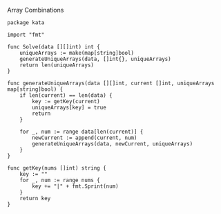 Array Combinations

    package kata
    
    import "fmt"
    
    func Solve(data [][]int) int {
    	uniqueArrays := make(map[string]bool)
    	generateUniqueArrays(data, []int{}, uniqueArrays)
    	return len(uniqueArrays)
    }
    
    func generateUniqueArrays(data [][]int, current []int, uniqueArrays map[string]bool) {
    	if len(current) == len(data) {
    		key := getKey(current)
    		uniqueArrays[key] = true
    		return
    	}
    
    	for _, num := range data[len(current)] {
    		newCurrent := append(current, num)
    		generateUniqueArrays(data, newCurrent, uniqueArrays)
    	}
    }
    
    func getKey(nums []int) string {
    	key := ""
    	for _, num := range nums {
    		key += "|" + fmt.Sprint(num)
    	}
    	return key
    }
